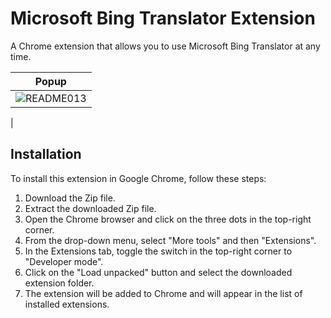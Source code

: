 # Microsoft Bing Translator Extension

A Chrome extension that allows you to use Microsoft Bing Translator at any time.



|Popup|
|---|
|![README013](https://user-images.githubusercontent.com/109842406/222420264-fb250c2b-7d02-4498-a7b0-2f83311164b0.jpg)
|

## Installation

To install this extension in Google Chrome, follow these steps:

1. Download the Zip file.
2. Extract the downloaded Zip file.
3. Open the Chrome browser and click on the three dots in the top-right corner.
4. From the drop-down menu, select "More tools" and then "Extensions".
5. In the Extensions tab, toggle the switch in the top-right corner to "Developer mode".
6. Click on the "Load unpacked" button and select the downloaded extension folder.
7. The extension will be added to Chrome and will appear in the list of installed extensions.
